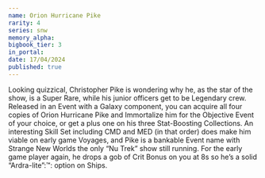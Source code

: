 ```yaml
---
name: Orion Hurricane Pike
rarity: 4
series: snw
memory_alpha:
bigbook_tier: 3
in_portal:
date: 17/04/2024
published: true
---
```


Looking quizzical, Christopher Pike is wondering why he, as the star of the show, is a Super Rare, while his junior officers get to be Legendary crew. Released in an Event with a Galaxy component, you can acquire all four copies of Orion Hurricane Pike and Immortalize him for the Objective Event of your choice, or get a plus one on his three Stat-Boosting Collections. An interesting Skill Set including CMD and MED (in that order) does make him viable on early game Voyages, and Pike is a bankable Event name with Strange New Worlds the only “Nu Trek” show still running. For the early game player again, he drops a gob of Crit Bonus on you at 8s so he’s a solid “Ardra-lite”:™: option on Ships.
